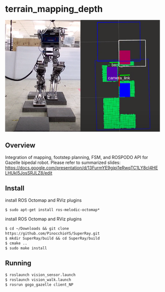 # terrain_mapping_depth

![Screenshot](gazelle_steppingstone_visionV3.png)

## Overview
Integration of mapping, footstep planning, FSM, and ROSPODO API for Gazelle bipedal robot.
Please refer to summarized slides: https://docs.google.com/presentation/d/13FurmYE9gjpi1eRwqTC1LY8cl4HELHUkI5JosSRJLZ8/edit 

## Install

install ROS Octomap and RViz plugins
```
$ sudo apt-get install ros-melodic-octomap*
```

install ROS Octomap and RViz plugins
```
$ cd ~/Downloads && git clone https://github.com/PinocchioYS/SuperRay.git
$ mkdir SuperRay/build && cd SuperRay/build
$ cmake ..
$ sudo make install
```


## Running

```
$ roslaunch vision_sensor.launch 
$ roslaunch vision_walk.launch 
$ rosrun gogo_gazelle client_NP

```
